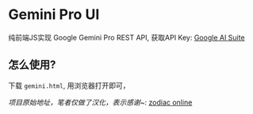 # Gemini Pro UI
纯前端JS实现 Google Gemini Pro REST API, 获取API Key: [Google AI Suite](https://makersuite.google.com/app/apikey)

## 怎么使用?
下载 `gemini.html`, 用浏览器打开即可，

*项目原始地址，笔者仅做了汉化，表示感谢~:* [zodiac online](https://faetalize.github.io/zodiac/zodiac.html)
